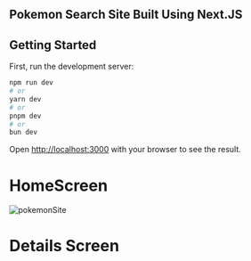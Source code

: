 ## Pokemon Search Site Built Using Next.JS

## Getting Started

First, run the development server:

```bash
npm run dev
# or
yarn dev
# or
pnpm dev
# or
bun dev
```

Open [http://localhost:3000](http://localhost:3000) with your browser to see the result.

# HomeScreen
![pokemonSite](https://github.com/user-attachments/assets/d5229c3c-153a-4622-b3f4-54baaeca4fdb)

# Details Screen
